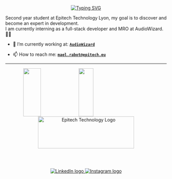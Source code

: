 <p align='center'>
  <a href="https://git.io/typing-svg"><img src="https://readme-typing-svg.demolab.com?font=Fira+Code&duration=2000&pause=1000&color=0A51A1&background=93FF3000&center=true&multiline=true&width=550&height=100&lines=Second+Year+Student+at+Epitech+Technology;Fullstak+Developer+%26+MRO+at+AudioWizard+%F0%9F%A7%99%E2%80%8D%E2%99%82%EF%B8%8F;About+me%3A" alt="Typing SVG" /></a>
</p>

Second year student at Epitech Technology Lyon, my goal is to discover and become an expert in development.<br/>
I am currently interning as a full-stack developer and MRO at AudioWizard. 🧙‍♂️


- 🔭 I’m currently working at: [**`AudioWizard`**](https://audiowizard.fr/)

- 📫 How to reach me: [**`mael.rabot@epitech.eu`**](mailto:mael.rabot@epitech.eu)

---

<p align='center'>
  <img src="https://github-readme-stats.vercel.app/api?username=Mael-RABOT&show_icons=true&count_private=true&theme=nord" style="width: 33%; height: 150px; float: left; margin-right: 10px;" />
  <img src="https://github-readme-stats.vercel.app/api/top-langs/?username=Mael-RABOT&theme=nord&layout=compact&langs_count=6" style="width: 30%; height: 150px; float: left;" />
</p>

<p align='center'>
  <img src="https://newsroom.ionis-group.com/wp-content/uploads/2021/10/EPITECH-TECHNOLOGY-QUADRI-2021.png" alt="Epitech Technology Logo" title="Epitech Technology Logo" width=300 height=100>
</p>

<br/><br/>
<p align='center'>
    <a href="https://www.linkedin.com/in/mael-rabot/">
        <img src="https://img.shields.io/badge/LinkedIn-0077B5?style=for-the-badge&logo=linkedin&logoColor=white" alt="LinkedIn logo">
    </a>
    <a href="https://www.instagram.com/mael._.rabot/">
        <img src="https://img.shields.io/badge/Instagram-E4405F?style=for-the-badge&logo=instagram&logoColor=white" alt="Instagram logo"
>
</p>
